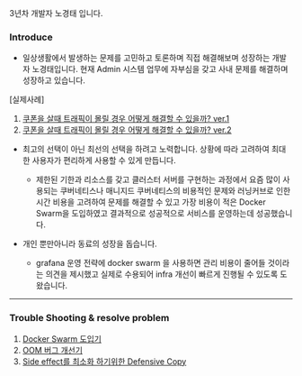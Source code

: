3년차 개발자 노경태 입니다. 

### Introduce

- 일상생활에서 발생하는 문제를 고민하고 토론하며 직접 해결해보며 성장하는 개발자 노경태입니다. 현재 Admin 시스템 업무에 자부심을 갖고 사내 문제를 해결하며 성장하고 있습니다.

[실제사례]
 1. [쿠폰을 살때 트래픽이 몰릴 경우 어떻게 해결할 수 있을까? ver.1](https://golf-dev.tistory.com/76)
 2. [쿠폰을 살때 트래픽이 몰릴 경우 어떻게 해결할 수 있을까? ver.2](https://golf-dev.tistory.com/77)

- 최고의 선택이 아닌 최선의 선택을 하려고 노력합니다. 상황에 따라 고려하여 최대한 사용자가 편리하게 사용할 수 있게 만듭니다.
  - 제한된 기한과 리소스를 갖고 클러스터 서버를 구현하는 과정에서 요즘 많이 사용되는 쿠버네티스나 매니지드 쿠버네티스의 비용적인 문제와 러닝커브로 인한 시간 비용을 고려하여 문제를 해결할 수 있고 가장 비용이 적은 Docker Swarm을 도입하였고 결과적으로 성공적으로 서비스를 운영하는데 성공했습니다.
 
- 개인 뿐만아니라 동료의 성장을 돕습니다.
  - grafana 운영 전략에 docker swarm 을 사용하면 관리 비용이 줄어들 것이라는 의견을 제시했고 실제로 수용되어 infra 개선이 빠르게 진행될 수 있도록 도왔습니다.

------------------------------------------------------------------------------------------------------------------------------

### Trouble Shooting & resolve problem

1. [Docker Swarm 도입기](https://golf-dev.tistory.com/78)
2. [OOM 버그 개선기](https://golf-dev.tistory.com/86)
3. [Side effect를 최소화 하기위한 Defensive Copy](https://golf-dev.tistory.com/90)

<br/>
